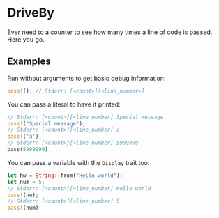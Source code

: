 # DriveBy

Ever need to a counter to see how many times a line of code
is passed. Here you go.

## Examples

Run without arguments to get basic debug information:

```rust
pass!(); // Stderr: [<count>][<line_number>]
```

You can pass a literal to have it printed:

```rust
// Stderr: [<count>][<line_number] Special message
pass!("Special message");
// Stderr: [<count>][<line_number] a
pass!('a');
// Stderr: [<count>][<line_number] 5999999
pass(5999999)
```

You can pass a variable with the `Display` trait too:

```rust
let hw = String::from("Hello world");
let num = 5;
// Stderr: [<count>][<line_number] Hello world
pass!(hw);
// Stderr: [<count>][<line_number] 5
pass!(num);
```